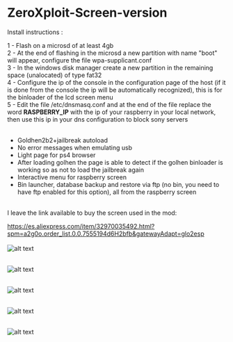 # ZeroXploit-Screen-version
Install instructions :

1 - Flash on a microsd of at least 4gb <br>
2 - At the end of flashing in the microsd a new partition with name "boot" will appear, configure the file wpa-supplicant.conf<br>
3 - In the windows disk manager create a new partition in the remaining space (unalocated) of type fat32<br>
4 - Configure the ip of the console in the configuration page of the host (if it is done from the console the ip will be automatically recognized), this is for the binloader of the lcd screen menu<br>
5 - Edit the file /etc/dnsmasq.conf and at the end of the file replace the word **RASPBERRY_IP** with the ip of your raspberry in your local network, then use this ip in your dns configuration to block sony servers<br>
<br>
- Goldhen2b2+jailbreak autoload<br>
- No error messages when emulating usb<br>
- Light page for ps4 browser<br>
- After loading golhen the page is able to detect if the golhen binloader is working so as not to load the jailbreak again<br>
- Interactive menu for raspberry screen<br>
- Bin launcher, database backup and restore via ftp (no bin, you need to have ftp enabled for this option), all from the raspberry screen<br>
<br>
I leave the link available to buy the screen used in the mod:<br>

https://es.aliexpress.com/item/32970035492.html?spm=a2g0o.order_list.0.0.7555194d6H2bfb&gatewayAdapt=glo2esp
<br><br>
![alt text](https://i.ibb.co/sygKS1k/ss1.jpg)<br><br>

![alt text](https://i.ibb.co/r6m7r67/ss2.jpg)<br><br>

![alt text](https://i.ibb.co/zm47y0r/unknown-1.png)<br><br>

![alt text](https://i.ibb.co/wR9HZhg/P-20220801-160405.jpg)<br><br>

![alt text](https://i.ibb.co/XDyb45Y/P-20220801-160432.jpg)<br><br>
